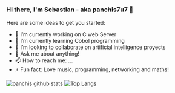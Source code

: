 ### Hi there, I'm Sebastian - aka panchis7u7 👋

<!--
**panchis7u7/panchis7u7** is a ✨ _special_ ✨ repository because its `README.md` (this file) appears on your GitHub profile. -->

Here are some ideas to get you started:

- 🔭 I’m currently working on C web Server
- 🌱 I’m currently learning Cobol programming
- 👯 I’m looking to collaborate on artificial intelligence proyects
- 💬 Ask me about anything!
- 📫 How to reach me: ...
- ⚡ Fun fact: Love music, programming, networking and maths!

![panchis github stats](https://github-readme-stats.vercel.app/api?username=panchis7u7)
[![Top Langs](https://github-readme-stats.vercel.app/api/top-langs/?username=panchis7u7)](https://github.com/panchis7u7/github-readme-stats)
